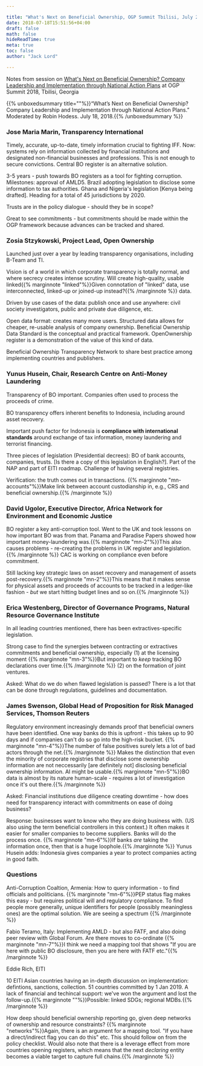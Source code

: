 ```yaml
---

title: "What's Next on Beneficial Ownership, OGP Summit Tbilisi, July 2018"
date: 2018-07-18T15:51:56+04:00
draft: false
math: false
hideReadTime: true 
meta: true
toc: false
author: "Jack Lord"

---
```



Notes from session on [What's Next on Beneficial Ownership? Company Leadership and Implementation through National Action Plans](https://ogpsummit2018.sched.com/event/FAdR/whats-next-on-beneficial-ownership-company-leadership-and-implementation-through-national-action-plans?iframe=no&w=100%&sidebar=yes&bg=no) at OGP Summit 2018, Tbilisi, Georgia

<!--more-->

{{% unboxedsummary title=""%}}“What’s Next on Beneficial Ownership? Company Leadership and Implementation through National Action Plans.” Moderated by Robin Hodess. July 18, 2018.{{% /unboxedsummary %}} 

### Jose Maria Marin, Transparency International

Timely, accurate, up-to-date, timely information crucial to fighting IFF. Now: systems rely on information collected by financial institutions and designated non-financial businesses and professions. This is not enough to secure convictions. Central BO register is an alternative solution. 

3-5 years - push towards BO registers as a tool for fighting corruption. Milestones: approval of AMLD5. Brazil adopting legislation to disclose some information to tax authorities. Ghana and Nigeria's legislation [Kenya being drafted]. Heading for a total of 45 jurisdictions by 2020.

Trusts are in the policy dialogue - should they be in scope?

Great to see commitments - but commitments should be made within the OGP framework because advances can be tracked and shared.

### Zosia Stzykowski, Project Lead, Open Ownership

Launched just over a year by leading transparency organisations, including B-Team and TI.

Vision is of a world in which corporate transparency is totally normal, and where secrecy creates intense scrutiny. Will create high-quality, usable linked{{% marginnote "linked"%}}Given connotation of "linked" data, use interconnected, linked-up or joined-up instead?{{% /marginnote %}} data.

Driven by use cases of the data: publish once and use anywhere: civil society investigators, public and private due diligence, etc.

Open data format: creates many more users. Structured data allows for cheaper, re-usable analysis of company ownership. Beneficial Ownership Data Standard is the conceptual and practical framework. OpenOwnership register is a demonstration of the value of this kind of data.

Beneficial Ownership Transparency Network to share best practice among implementing countries and publishers.

### Yunus Husein, Chair, Research Centre on Anti-Money Laundering

Transparency of BO important. Companies often used to process the proceeds of crime.

BO transparency offers inherent benefits to Indonesia, including around asset recovery.

Important push factor for Indonesia is **compliance with international standards** around exchange of tax information, money laundering and terrorist financing.

Three pieces of legislation (Presidential decrees): BO of bank accounts, companies, trusts. [Is there a copy of this legislation in English?]. Part of the NAP and part of EITI roadmap. Challenge of having several registries.

Verification: the truth comes out in transactions. {{% marginnote "mn-accounts"%}}Make link between account custodianship in, e.g., CRS and beneficial ownership.{{% /marginnote %}} 

### David Ugolor, Executive Director, Africa Network for Environment and Economic Justice

BO register a key anti-corruption tool. Went to the UK and took lessons on how important BO was from that. Panama and Paradise Papers showed how important money-laundering was.{{% marginnote "mn-2"%}}This also causes problems - re-creating the problems in UK register and legislation.{{% /marginnote %}} CAC is working on compliance even before commitment.

Still lacking key strategic laws on asset recovery and management of assets post-recovery.{{% marginnote "mn-2"%}}This means that it makes sense for physical assets and proceeds of accounts to be tracked in a ledger-like fashion - *but* we start hitting budget lines and so on.{{% /marginnote %}} 

### Erica Westenberg, Director of Governance Programs, Natural Resource Governance Institute

In all leading countries mentioned, there has been extractives-specific legislation.

Strong case to find the synergies between contracting or extractives commitments and beneficial ownership, especially (1) at the licensing moment {{% marginnote "mn-3"%}}But important to *keep* tracking BO declarations over time.{{% /marginnote %}} (2) on the formation of joint ventures.

Asked: What do we do when flawed legislation is passed? There is a lot that can be done through regulations, guidelines and documentation.

### James Swenson, Global Head of Proposition for Risk Managed Services, Thomson Reuters

Regulatory environment increasingly demands proof that beneficial owners have been identified. One way banks do this is upfront - this takes up to 90 days and if companies can't do so go into the high-risk bucket. {{% marginnote "mn-4"%}}The number of false positives surely lets a lot of bad actors through the net.{{% /marginnote %}} Makes the distinction that even the minority of corporate registries that disclose some ownership information are not neccessarily [are definitely not] disclosing beneficial ownership information. AI might be usable.{{% marginnote "mn-5"%}}BO data is almost by its nature human-scale - requires a lot of investigation once it's out there.{{% /marginnote %}}

Asked: Financial institutions due diligence creating downtime - how does need for transparency interact with commitments on ease of doing business?

Response: businesses want to know who they are doing business with. (US also using the term beneficial controllers in this context.) It often makes it easier for smaller companies to become suppliers. Banks will do the process once. {{% marginnote "mn-6"%}}If banks *are* taking the information once, then that is a huge loophole.{{% /marginnote %}} Yunus Husein adds: Indonesia gives companies a year to protect companies acting in good faith.

### Questions

Anti-Corruption Coaltion, Armenia: How to query information - to find officials and politicians. {{% marginnote "mn-6"%}}PEP status flag makes this easy - but requires political will and regulatory compliance. To find people more generally, unique identifiers for people (possibly meaningless ones) are the optimal solution. We are seeing a spectrum {{% /marginnote %}} 

Fabio Teramo, Italy: Implementing AMLD - but also FATF, and also doing peer review with Global Forum. Are there moves to co-ordinate {{% marginnote "mn-7"%}}I think we need a mapping tool that shows "If you are here with public BO disclosure, then you are here with FATF etc."{{% /marginnote %}}

Eddie Rich, EITI

10 EITI Asian countries having an in-depth discussion on implementation: defintions, sanctions, collection. 51 countries committed by 1 Jan 2019. A lack of financial and techincal support: we've won the argument and lost the follow-up.{{% marginnote ""%}}Possible: linked SDGs; regional MDBs.{{% /marginnote %}} 

How deep should beneficial ownership reporting go, given deep networks of ownership and resource constraints? {{% marginnote "networks"%}}Again, there is an argument for a mapping tool. "If you have a direct/indirect flag you can do this" etc. This should follow on from the policy checklist. Would also note that there is a leverage effect from more countries opening registers, which means that the next *declaring* entity becomes a viable target to capture full chains.{{% /marginnote %}} 




